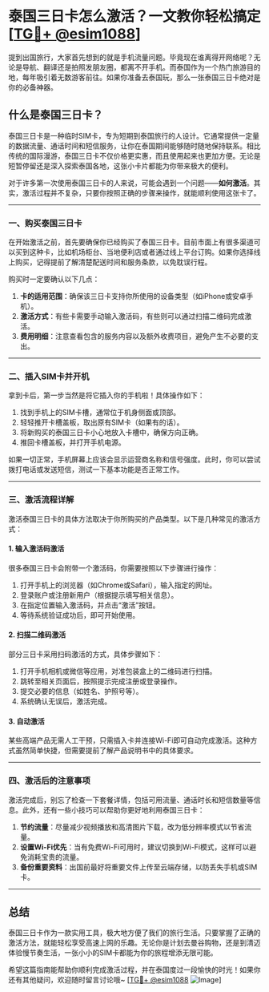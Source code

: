 # 泰国三日卡怎么激活？一文教你轻松搞定[[TG💪+ @esim1088](https://t.me/s/esim1088)]

提到出国旅行，大家首先想到的就是手机流量问题。毕竟现在谁离得开网络呢？无论是导航、翻译还是拍照发朋友圈，都离不开手机。而泰国作为一个热门旅游目的地，每年吸引着无数游客前往。如果你准备去泰国玩，那么一张泰国三日卡绝对是你的必备神器。

## 什么是泰国三日卡？

泰国三日卡是一种临时SIM卡，专为短期到泰国旅行的人设计。它通常提供一定量的数据流量、通话时间和短信服务，让你在泰国期间能够随时随地保持联系。相比传统的国际漫游，泰国三日卡不仅价格更实惠，而且使用起来也更加方便。无论是短暂停留还是深入探索泰国各地，这张小卡片都能为你带来极大的便利。

对于许多第一次使用泰国三日卡的人来说，可能会遇到一个问题——**如何激活**。其实，激活过程并不复杂，只要你按照正确的步骤来操作，就能顺利使用这张卡了。

---

### 一、购买泰国三日卡

在开始激活之前，首先要确保你已经购买了泰国三日卡。目前市面上有很多渠道可以买到这种卡，比如机场柜台、当地便利店或者通过线上平台订购。如果你选择线上购买，记得提前了解清楚配送时间和服务条款，以免耽误行程。

购买时一定要确认以下几点：

1. **卡的适用范围**：确保该三日卡支持你所使用的设备类型（如iPhone或安卓手机）。
2. **激活方式**：有些卡需要手动输入激活码，有些则可以通过扫描二维码完成激活。
3. **费用明细**：注意查看包含的服务内容以及额外收费项目，避免产生不必要的支出。

---

### 二、插入SIM卡并开机

拿到卡后，第一步当然是将它插入你的手机啦！具体操作如下：

1. 找到手机上的SIM卡槽，通常位于机身侧面或顶部。
2. 轻轻推开卡槽盖板，取出原有SIM卡（如果有的话）。
3. 将新购买的泰国三日卡小心地放入卡槽中，确保方向正确。
4. 推回卡槽盖板，并打开手机电源。

如果一切正常，手机屏幕上应该会显示运营商名称和信号强度。此时，你可以尝试拨打电话或发送短信，测试一下基本功能是否正常工作。

---

### 三、激活流程详解

激活泰国三日卡的具体方法取决于你所购买的产品类型。以下是几种常见的激活方式：

#### 1. 输入激活码激活

很多泰国三日卡会附带一个激活码，你需要按照以下步骤进行操作：

1. 打开手机上的浏览器（如Chrome或Safari），输入指定的网址。
2. 登录账户或注册新用户（根据提示填写相关信息）。
3. 在指定位置输入激活码，并点击“激活”按钮。
4. 等待系统验证成功后，即可开始使用。

#### 2. 扫描二维码激活

部分三日卡采用扫码激活的方式，具体步骤如下：

1. 打开手机相机或微信等应用，对准包装盒上的二维码进行扫描。
2. 跳转至相关页面后，按照提示完成注册或登录操作。
3. 提交必要的信息（如姓名、护照号等）。
4. 系统确认无误后，激活完成。

#### 3. 自动激活

某些高端产品无需人工干预，只需插入卡并连接Wi-Fi即可自动完成激活。这种方式虽然简单快捷，但需要提前了解产品说明书中的具体要求。

---

### 四、激活后的注意事项

激活完成后，别忘了检查一下套餐详情，包括可用流量、通话时长和短信数量等信息。此外，还有一些小技巧可以帮助你更好地利用泰国三日卡：

1. **节约流量**：尽量减少视频播放和高清图片下载，改为低分辨率模式以节省流量。
2. **设置Wi-Fi优先**：当有免费Wi-Fi可用时，建议切换到Wi-Fi模式，这样可以避免消耗宝贵的流量。
3. **备份重要资料**：出国前最好将重要文件上传至云端存储，以防丢失手机或SIM卡。

---

## 总结

泰国三日卡作为一款实用工具，极大地方便了我们的旅行生活。只要掌握了正确的激活方法，就能轻松享受高速上网的乐趣。无论你是计划去曼谷购物，还是到清迈体验慢节奏生活，一张小小的SIM卡都能为你的旅程增添无限可能。

希望这篇指南能帮助你顺利完成激活过程，并在泰国度过一段愉快的时光！如果你还有其他疑问，欢迎随时留言讨论哦~ [[TG💪+ @esim1088](https://t.me/s/esim1088) ![Image](https://i.postimg.cc/4NQfJmqS/Snipaste-2025-05-13-00-14-12.png)]